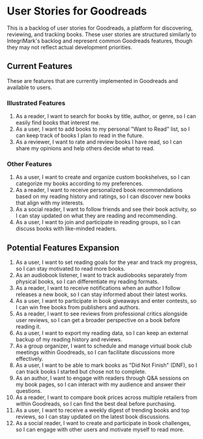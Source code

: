 # User Stories for Goodreads

This is a backlog of user stories for Goodreads, a platform for discovering, reviewing, and tracking books. These user stories are structured similarly to IntegriMark's backlog and represent common Goodreads features, though they may not reflect actual development priorities.

## Current Features

These are features that are currently implemented in Goodreads and available to users.

### Illustrated Features

1. As a reader, I want to search for books by title, author, or genre, so I can easily find books that interest me.  
2. As a user, I want to add books to my personal "Want to Read" list, so I can keep track of books I plan to read in the future.  
3. As a reviewer, I want to rate and review books I have read, so I can share my opinions and help others decide what to read.  

### Other Features

1. As a user, I want to create and organize custom bookshelves, so I can categorize my books according to my preferences.  
2. As a reader, I want to receive personalized book recommendations based on my reading history and ratings, so I can discover new books that align with my interests.  
3. As a social reader, I want to follow friends and see their book activity, so I can stay updated on what they are reading and recommending.  
4. As a user, I want to join and participate in reading groups, so I can discuss books with like-minded readers.  

## Potential Features Expansion

1. As a user, I want to set reading goals for the year and track my progress, so I can stay motivated to read more books.  
2. As an audiobook listener, I want to track audiobooks separately from physical books, so I can differentiate my reading formats.  
3. As a reader, I want to receive notifications when an author I follow releases a new book, so I can stay informed about their latest works.  
4. As a user, I want to participate in book giveaways and enter contests, so I can win free books from publishers and authors.  
5. As a reader, I want to see reviews from professional critics alongside user reviews, so I can get a broader perspective on a book before reading it.  
6. As a user, I want to export my reading data, so I can keep an external backup of my reading history and reviews.  
7. As a group organizer, I want to schedule and manage virtual book club meetings within Goodreads, so I can facilitate discussions more effectively.  
8. As a user, I want to be able to mark books as "Did Not Finish" (DNF), so I can track books I started but chose not to complete.  
9. As an author, I want to engage with readers through Q&A sessions on my book pages, so I can interact with my audience and answer their questions.  
10. As a reader, I want to compare book prices across multiple retailers from within Goodreads, so I can find the best deal before purchasing.  
11. As a user, I want to receive a weekly digest of trending books and top reviews, so I can stay updated on the latest book discussions.  
12. As a social reader, I want to create and participate in book challenges, so I can engage with other users and motivate myself to read more.  